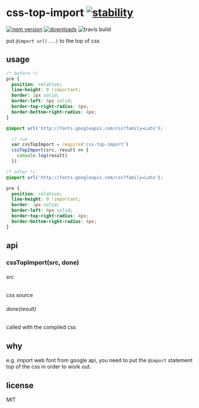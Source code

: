 # css-top-import [![stability][0]][1]
 [![npm version][2]][3] [![downloads][4]][5]
 ![travis build][6]
 
put `@import url(...)` to the top of css

## usage

```css
/* before */
pre {
  position: relative;
  line-height: 0 !important;
  border: 1px solid;
  border-left: 6px solid;
  border-top-right-radius: 4px;
  border-bottom-right-radius: 4px;
}

@import url('http://fonts.googleapis.com/css?family=Lato');
```

```js
  // run
  var cssTopImport = require('css-top-import')
  cssTopImport(src, result => {
    console.log(result)
  })
```


```css
/* after */
@import url('http://fonts.googleapis.com/css?family=Lato');

pre {
  position: relative;
  line-height: 0 !important;
  border: 1px solid;
  border-left: 6px solid;
  border-top-right-radius: 4px;
  border-bottom-right-radius: 4px;
}
```

## api
### cssTopImport(src, done)
###### src
css source
###### done(result)
called with the compiled css

## why
e.g. import web font from google api, you need to put the `@import` statement top of the css in order to work out.

## license
MIT

[0]: https://img.shields.io/badge/stability-stable-green.svg
[1]: https://nodejs.org/api/documentation.html#documentation_stability_index
[2]: https://img.shields.io/npm/v/css-top-import.svg?style=flat-square
[3]: https://npmjs.org/package/css-top-import
[4]: http://img.shields.io/npm/dm/css-top-import.svg?style=flat-square
[5]: https://npmjs.org/package/css-top-import
[6]: https://travis-ci.org/ZhouHansen/css-top-import.svg?branch=master
